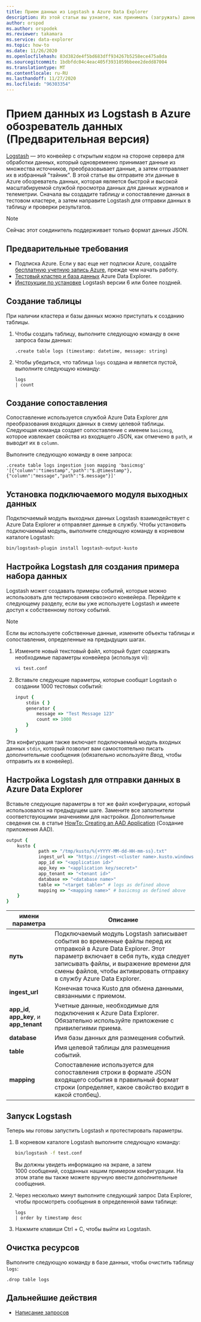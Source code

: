 ```yaml
---
title: Прием данных из Logstash в Azure Data Explorer
description: Из этой статьи вы узнаете, как принимать (загружать) данные в Azure обозреватель данных из Logstash.
author: orspod
ms.author: orspodek
ms.reviewer: takamara
ms.service: data-explorer
ms.topic: how-to
ms.date: 11/26/2020
ms.openlocfilehash: 83d382de4f5bd683dff934267b5258ece475a8da
ms.sourcegitcommit: 1bdbfdc04c4eac405f3931059bbeee2dedd87004
ms.translationtype: MT
ms.contentlocale: ru-RU
ms.lasthandoff: 11/27/2020
ms.locfileid: "96303354"
---
```

# <a name="ingest-data-from-logstash-to-azure-data-explorer-preview"></a>Прием данных из Logstash в Azure обозреватель данных (Предварительная версия)

[Logstash](https://www.elastic.co/products/logstash) — это конвейер с открытым кодом на стороне сервера для обработки данных, который одновременно принимает данные из множества источников, преобразовывает данные, а затем отправляет их в избранный "тайник". В этой статье вы отправите эти данные в Azure обозреватель данных, которая является быстрой и высокой масштабируемой службой просмотра данных для данных журналов и телеметрии. Сначала вы создадите таблицу и сопоставление данных в тестовом кластере, а затем направите Logstash для отправки данных в таблицу и проверки результатов.

> [!NOTE]
> Сейчас этот соединитель поддерживает только формат данных JSON.

## <a name="prerequisites"></a>Предварительные требования

* Подписка Azure. Если у вас еще нет подписки Azure, создайте [бесплатную учетную запись Azure](https://azure.microsoft.com/free/), прежде чем начать работу.
* [Тестовый кластер и база данных](create-cluster-database-portal.md) Azure Data Explorer.
* [Инструкции по установке](https://www.elastic.co/guide/en/logstash/current/installing-logstash.html) Logstash версии 6 или более поздней.

## <a name="create-a-table"></a>Создание таблицы

При наличии кластера и базы данных можно приступать к созданию таблицы.

1. Чтобы создать таблицу, выполните следующую команду в окне запроса базы данных:

    ```Kusto
    .create table logs (timestamp: datetime, message: string)
    ```

1. Чтобы убедиться, что таблица `logs` создана и является пустой, выполните следующую команду:
    ```Kusto
    logs
    | count
    ```

## <a name="create-a-mapping"></a>Создание сопоставления

Сопоставление используется службой Azure Data Explorer для преобразования входящих данных в схему целевой таблицы. Следующая команда создает сопоставление с именем `basicmsg`, которое извлекает свойства из входящего JSON, как отмечено в `path`, и выводит их в `column`.

Выполните следующую команду в окне запроса:

```Kusto
.create table logs ingestion json mapping 'basicmsg' '[{"column":"timestamp","path":"$.@timestamp"},{"column":"message","path":"$.message"}]'
```

## <a name="install-the-logstash-output-plugin"></a>Установка подключаемого модуля выходных данных

Подключаемый модуль выходных данных Logstash взаимодействует с Azure Data Explorer и отправляет данные в службу.
Чтобы установить подключаемый модуль, выполните следующую команду в корневом каталоге Logstash:

```sh
bin/logstash-plugin install logstash-output-kusto
```

## <a name="configure-logstash-to-generate-a-sample-dataset"></a>Настройка Logstash для создания примера набора данных

Logstash может создавать примеры событий, которые можно использовать для тестирования сквозного конвейера.
Перейдите к следующему разделу, если вы уже используете Logstash и имеете доступ к собственному потоку событий. 

> [!NOTE]
> Если вы используете собственные данные, измените объекты таблицы и сопоставления, определенные на предыдущих шагах.

1. Измените новый текстовый файл, который будет содержать необходимые параметры конвейера (используя vi):

    ```sh
    vi test.conf
    ```

1. Вставьте следующие параметры, которые сообщат Logstash о создании 1000 тестовых событий:

    ```ruby
    input {
        stdin { }
        generator {
            message => "Test Message 123"
            count => 1000
        }
    }
    ```

Эта конфигурация также включает подключаемый модуль входных данных `stdin`, который позволит вам самостоятельно писать дополнительные сообщения (обязательно используйте *Ввод*, чтобы отправить их в конвейер).

## <a name="configure-logstash-to-send-data-to-azure-data-explorer"></a>Настройка Logstash для отправки данных в Azure Data Explorer

Вставьте следующие параметры в тот же файл конфигурации, который использовался на предыдущем шаге. Замените все заполнители соответствующими значениями для настройки. Дополнительные сведения см. в статье [HowTo: Creating an AAD Application](./provision-azure-ad-app.md) (Создание приложения AAD). 

```ruby
output {
    kusto {
            path => "/tmp/kusto/%{+YYYY-MM-dd-HH-mm-ss}.txt"
            ingest_url => "https://ingest-<cluster name>.kusto.windows.net/"
            app_id => "<application id>"
            app_key => "<application key/secret>"
            app_tenant => "<tenant id>"
            database => "<database name>"
            table => "<target table>" # logs as defined above
            mapping => "<mapping name>" # basicmsg as defined above
    }
}
```

| имени параметра | Описание |
| --- | --- |
| **путь** | Подключаемый модуль Logstash записывает события во временные файлы перед их отправкой в Azure Data Explorer. Этот параметр включает в себя путь, куда следует записывать файлы, и выражение времени для смены файлов, чтобы активировать отправку в службу Azure Data Explorer.|
| **ingest_url** | Конечная точка Kusto для обмена данными, связанными с приемом.|
| **app_id**, **app_key**, и **app_tenant**| Учетные данные, необходимые для подключения к Azure Data Explorer. Обязательно используйте приложение с привилегиями приема. |
| **database**| Имя базы данных для размещения событий. |
| **table** | Имя целевой таблицы для размещения событий. |
| **mapping** | Сопоставление используется для сопоставления строки в формате JSON входящего события в правильный формат строки (определяет, какое свойство входит в какой столбец). |

## <a name="run-logstash"></a>Запуск Logstash

Теперь мы готовы запустить Logstash и протестировать параметры.

1. В корневом каталоге Logstash выполните следующую команду:

    ```sh
    bin/logstash -f test.conf
    ```

    Вы должны увидеть информацию на экране, а затем 1000 сообщений, созданных нашим примером конфигурации. На этом этапе вы также можете вручную ввести дополнительные сообщения.

1. Через несколько минут выполните следующий запрос Data Explorer, чтобы просмотреть сообщения в определенной вами таблице:

    ```Kusto
    logs
    | order by timestamp desc
    ```

1. Нажмите клавиши Ctrl + C, чтобы выйти из Logstash.

## <a name="clean-up-resources"></a>Очистка ресурсов

Выполните следующую команду в базе данных, чтобы очистить таблицу `logs`:

```Kusto
.drop table logs
```

## <a name="next-steps"></a>Дальнейшие действия

* [Написание запросов](write-queries.md)

